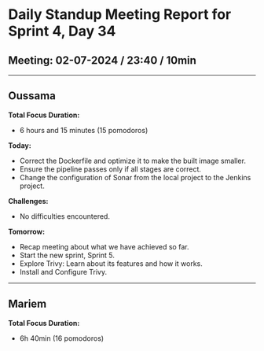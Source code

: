 # Daily Standup Meeting Report for Sprint 4, Day 34

## Meeting: 02-07-2024 / 23:40 / 10min

---

## Oussama

**Total Focus Duration:**

- 6 hours and 15 minutes (15 pomodoros)

**Today:**

- Correct the Dockerfile and optimize it to make the built image smaller.
- Ensure the pipeline passes only if all stages are correct.
- Change the configuration of Sonar from the local project to the Jenkins project.

**Challenges:**

- No difficulties encountered.

**Tomorrow:**

- Recap meeting about what we have achieved so far.
- Start the new sprint, Sprint 5.
- Explore Trivy: Learn about its features and how it works.
- Install and Configure Trivy.

---

## Mariem

**Total Focus Duration:**

- 6h 40min (16 pomodoros)
